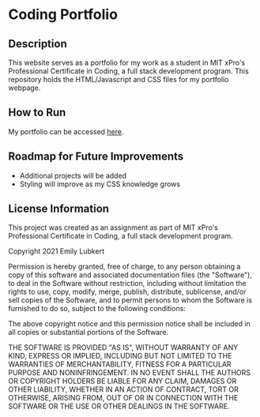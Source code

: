 # Coding Portfolio
## Description
This website serves as a portfolio for my work as a student in MIT xPro's Professional Certificate in Coding, a full stack development program. This repository holds the HTML/Javascript and CSS files for my portfolio webpage.

## How to Run
My portfolio can be accessed [here](https://emilylubkert.github.io/).

## Roadmap for Future Improvements
- Additional projects will be added
- Styling will improve as my CSS knowledge grows

## License Information

This project was created as an assignment as part of MIT xPro's Professional Certificate in Coding, a full stack development program.

Copyright 2021 Emily Lubkert

Permission is hereby granted, free of charge, to any person obtaining a copy of this software and associated documentation files (the "Software"), to deal in the Software without restriction, including without limitation the rights to use, copy, modify, merge, publish, distribute, sublicense, and/or sell copies of the Software, and to permit persons to whom the Software is furnished to do so, subject to the following conditions:

The above copyright notice and this permission notice shall be included in all copies or substantial portions of the Software.

THE SOFTWARE IS PROVIDED "AS IS", WITHOUT WARRANTY OF ANY KIND, EXPRESS OR IMPLIED, INCLUDING BUT NOT LIMITED TO THE WARRANTIES OF MERCHANTABILITY, FITNESS FOR A PARTICULAR PURPOSE AND NONINFRINGEMENT. IN NO EVENT SHALL THE AUTHORS OR COPYRIGHT HOLDERS BE LIABLE FOR ANY CLAIM, DAMAGES OR OTHER LIABILITY, WHETHER IN AN ACTION OF CONTRACT, TORT OR OTHERWISE, ARISING FROM, OUT OF OR IN CONNECTION WITH THE SOFTWARE OR THE USE OR OTHER DEALINGS IN THE SOFTWARE.
